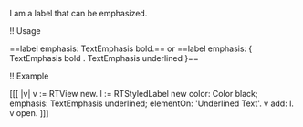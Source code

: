I am a label that can be emphasized.

!! Usage

==label emphasis: TextEmphasis bold.==
or
==label emphasis: { TextEmphasis bold . TextEmphasis underlined }==

!! Example

[[[
|v|
v := RTView new.
l := RTStyledLabel new
	color: Color black;
	emphasis: TextEmphasis underlined;
	elementOn: 'Underlined Text'.
v add: l.
v open.
]]]